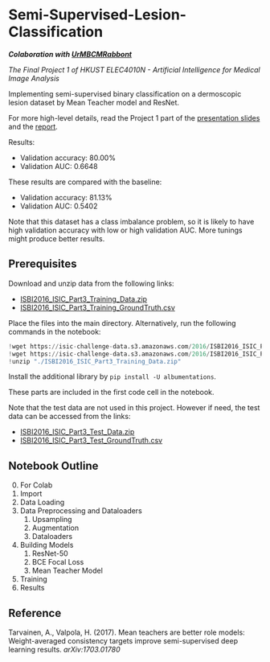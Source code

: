 # Semi-Supervised-Lesion-Classification

***Colaboration with [UrMBCMRabbont](https://github.com/UrMBCMRabbont)***

*The Final Project 1 of HKUST ELEC4010N - Artificial Intelligence for Medical Image Analysis*

Implementing semi-supervised binary classification on a dermoscopic lesion dataset by Mean Teacher model and ResNet.

For more high-level details, read the Project 1 part of the [presentation slides](./Presentation.pdf) and the [report](./Report.pdf).

Results:
- Validation accuracy: 80.00%
- Validation AUC: 0.6648

These results are compared with the baseline:
- Validation accuracy: 81.13%
- Validation AUC: 0.5402

Note that this dataset has a class imbalance problem, so it is likely to have high validation accuracy with low or high validation AUC. More tunings might produce better results.

## Prerequisites

Download and unzip data from the following links:
- [ISBI2016_ISIC_Part3_Training_Data.zip](https://isic-challenge-data.s3.amazonaws.com/2016/ISBI2016_ISIC_Part3_Training_Data.zip)
- [ISBI2016_ISIC_Part3_Training_GroundTruth.csv](https://isic-challenge-data.s3.amazonaws.com/2016/ISBI2016_ISIC_Part3_Training_GroundTruth.csv)

Place the files into the main directory. Alternatively, run the following commands in the notebook:

```python
!wget https://isic-challenge-data.s3.amazonaws.com/2016/ISBI2016_ISIC_Part3_Training_Data.zip
!wget https://isic-challenge-data.s3.amazonaws.com/2016/ISBI2016_ISIC_Part3_Training_GroundTruth.csv
!unzip "./ISBI2016_ISIC_Part3_Training_Data.zip"
```

Install the additional library by `pip install -U albumentations`.

These parts are included in the first code cell in the notebook.

Note that the test data are not used in this project. However if need, the test data can be accessed from the links:
- [ISBI2016_ISIC_Part3_Test_Data.zip](https://isic-challenge-data.s3.amazonaws.com/2016/ISBI2016_ISIC_Part3_Test_Data.zip)
- [ISBI2016_ISIC_Part3_Test_GroundTruth.csv](https://isic-challenge-data.s3.amazonaws.com/2016/ISBI2016_ISIC_Part3_Test_GroundTruth.csv)

## Notebook Outline

0. For Colab
1. Import
2. Data Loading
3. Data Preprocessing and Dataloaders
    1. Upsampling
    2. Augmentation
    3. Dataloaders
4. Building Models
    1. ResNet-50
    2. BCE Focal Loss
    3. Mean Teacher Model
5. Training
6. Results

## Reference

Tarvainen, A., Valpola, H. (2017). Mean teachers are better role models: Weight-averaged consistency targets
improve semi-supervised deep learning results. *arXiv:1703.01780*
